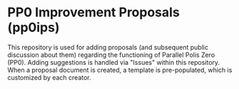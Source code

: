 # PP0 Improvement Proposals (pp0ips)

This repository is used for adding proposals (and subsequent public discussion about them) regarding the functioning of Parallel Polis Zero (PP0). Adding suggestions is handled via "Issues" within this repository. When a proposal document is created, a template is pre-populated, which is customized by each creator.
